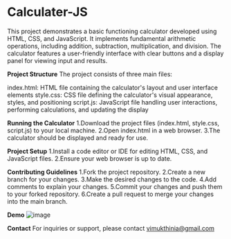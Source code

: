 # Calculater-JS
This project demonstrates a basic functioning calculator developed using HTML, CSS, and JavaScript. It implements fundamental arithmetic operations, including addition, subtraction, multiplication, and division. The calculator features a user-friendly interface with clear buttons and a display panel for viewing input and results.

**Project Structure** 
The project consists of three main files:

index.html: HTML file containing the calculator's layout and user interface elements
style.css: CSS file defining the calculator's visual appearance, styles, and positioning
script.js: JavaScript file handling user interactions, performing calculations, and updating the display

**Running the Calculator**
1.Download the project files (index.html, style.css, script.js) to your local machine.
2.Open index.html in a web browser.
3.The calculator should be displayed and ready for use.

**Project Setup**
1.Install a code editor or IDE for editing HTML, CSS, and JavaScript files.
2.Ensure your web browser is up to date.

**Contributing Guidelines**
1.Fork the project repository.
2.Create a new branch for your changes.
3.Make the desired changes to the code.
4.Add comments to explain your changes.
5.Commit your changes and push them to your forked repository.
6.Create a pull request to merge your changes into the main branch.

**Demo**
![image](https://github.com/VimukthiniAttanayaka/Calculater-JS/assets/73266263/2601d15d-bb36-41de-8567-d94c660b078a)

**Contact**
For inquiries or support, please contact vimukthinia@gmail.com
